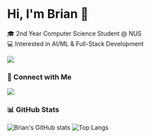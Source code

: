 # Hi, I'm Brian 👋

🎓 2nd Year Computer Science Student @ NUS  
💻 Interested in AI/ML & Full-Stack Development  

<img src="https://skillicons.dev/icons?i=python,java,postgresql,react,javascript,git,docker" />

### 🔗 Connect with Me
<p align="left">
  <a href="https://www.linkedin.com/in/brian-hu-479b02348/">
    <img src="https://img.shields.io/badge/LinkedIn-blue?style=for-the-badge&logo=linkedin&logoColor=white"/>
  </a>
</p>

### 📊 GitHub Stats
![Brian's GitHub stats](https://github-readme-stats.vercel.app/api?username=joojaja&show_icons=true)
![Top Langs](https://github-readme-stats.vercel.app/api/top-langs/?username=joojaja&layout=compact)

